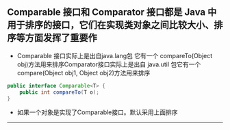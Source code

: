 ## Comparable 接口和 Comparator 接口都是 Java 中用于排序的接口，它们在实现类对象之间比较大小、排序等方面发挥了重要作  
- Comparable 接口实际上是出自java.lang包 它有一个 compareTo(Object obj)方法用来排序Comparator接口实际上是出自 java.util 包它有一个compare(Object obj1, Object obj2)方法用来排序
```java
public interface Comparable<T> {
    public int compareTo(T o);
}
```
- 如果一个对象是实现了Comparable接口。默认采用上面排序  
---  
